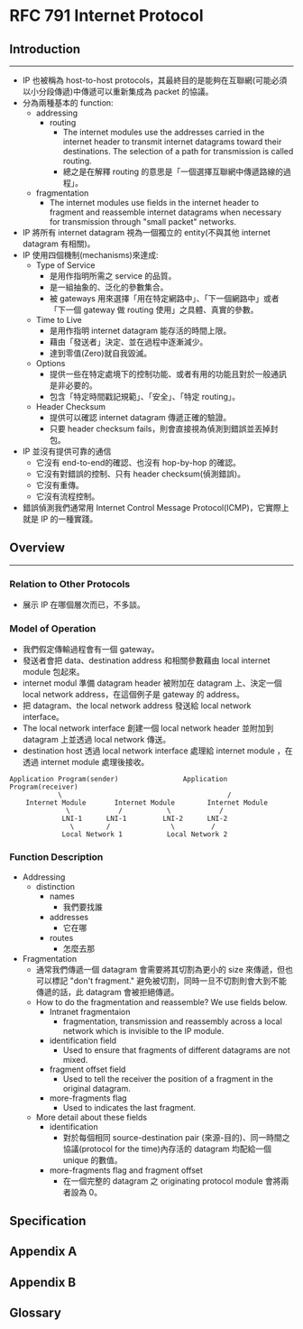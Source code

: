 # RFC 791 Internet Protocol

## Introduction

---

- IP 也被稱為 host-to-host protocols，其最終目的是能夠在互聯網(可能必須以小分段傳遞)中傳遞可以重新集成為 packet 的協議。
- 分為兩種基本的 function:
  - addressing
    - routing
      - The internet modules use the addresses carried in the internet header to transmit internet datagrams toward their destinations. The selection of a path for transmission is called routing.
      - 總之是在解釋 routing 的意思是「一個選擇互聯網中傳遞路線的過程」。
  - fragmentation
    - The internet modules use fields in the internet header to fragment and reassemble internet datagrams when necessary for transmission through "small packet" networks.
- IP 將所有 internet datagram 視為一個獨立的 entity(不與其他 internet datagram 有相關)。
- IP 使用四個機制(mechanisms)來達成:
  - Type of Service
    - 是用作指明所需之 service 的品質。
    - 是一組抽象的、泛化的參數集合。
    - 被 gateways 用來選擇「用在特定網路中」、「下一個網路中」或者「下一個 gateway 做 routing 使用」之具體、真實的參數。
  - Time to Live
    - 是用作指明 internet datagram 能存活的時間上限。
    - 藉由「發送者」決定、並在過程中逐漸減少。
    - 達到零值(Zero)就自我毀滅。
  - Options
    - 提供一些在特定處境下的控制功能、或者有用的功能且對於一般通訊是非必要的。
    - 包含「特定時間戳記規範」、「安全」、「特定 routing」。
  - Header Checksum
    - 提供可以確認 internet datagram 傳遞正確的驗證。
    - 只要 header checksum fails，則會直接視為偵測到錯誤並丟掉封包。
- IP 並沒有提供可靠的通信
  - 它沒有 end-to-end的確認、也沒有 hop-by-hop 的確認。
  - 它沒有對錯誤的控制、只有 header checksum(偵測錯誤)。
  - 它沒有重傳。
  - 它沒有流程控制。
- 錯誤偵測我們通常用 Internet Control Message Protocol(ICMP)，它實際上就是 IP 的一種實踐。

## Overview

---

### Relation to Other Protocols

- 展示 IP 在哪個層次而已，不多談。

### Model of Operation

- 我們假定傳輸過程會有一個 gateway。
- 發送者會把 data、destination address 和相關參數藉由 local internet module 包起來。
- internet modul 準備 datagram header 被附加在 datagram 上、決定一個 local network address，在這個例子是 gateway 的 address。
- 把 datagram、the local network address 發送給 local network interface。
- The local network interface 創建一個 local network header 並附加到 datagram 上並透過 local network 傳送。
- destination host 透過 local network interface 處理給 internet module ，在透過 internet module 處理後接收。

```
Application Program(sender)                Application Program(receiver)
            \                                         /
    Internet Module       Internet Module        Internet Module
              \            /           \            /
             LNI-1      LNI-1         LNI-2      LNI-2
               \        /               \         /
             Local Network 1           Local Network 2
```
### Function Description

- Addressing
  - distinction
    - names
      - 我們要找誰
    - addresses
      - 它在哪
    - routes
      - 怎麼去那
- Fragmentation
  - 通常我們傳遞一個 datagram 會需要將其切割為更小的 size 來傳遞，但也可以標記 "don't fragment." 避免被切割，同時一旦不切割則會大到不能傳遞的話，此 datagram 會被拒絕傳遞。
  - How to do the fragmentation and reassemble? We use fields below.
    - Intranet fragmentaion
      - fragmentation, transmission and reassembly across a local network which is invisible to the IP module.
    - identification field
      - Used to ensure that fragments of different datagrams are not mixed.
    - fragment offset field
      - Used to tell the receiver the position of a fragment in the original datagram.
    - more-fragments flag
      - Used to indicates the last fragment.
  - More detail about these fields
    - identification
      - 對於每個相同 source-destination pair (來源-目的)、同一時間之協議(protocol for the time)內存活的 datagram 均配給一個 unique 的數值。
    - more-fragments flag and fragment offset
      - 在一個完整的 datagram 之 originating protocol module 會將兩者設為 0。

## Specification

## Appendix A

## Appendix B

## Glossary